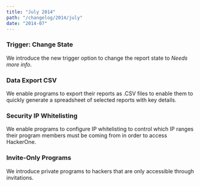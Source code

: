 ```yaml
---
title: "July 2014"
path: "/changelog/2014/july"
date: "2014-07"
---
```


### Trigger: Change State
We introduce the new trigger option to change the report state to <i>Needs more info</i>.

### Data Export CSV
We enable programs to export their reports as .CSV files to enable them to quickly generate a spreadsheet of selected reports with key details.

### Security IP Whitelisting
We enable programs to configure IP whitelisting to control which IP ranges their program members must be coming from in order to access HackerOne. 

### Invite-Only Programs
We introduce private programs to hackers that are only accessible through invitations.  
